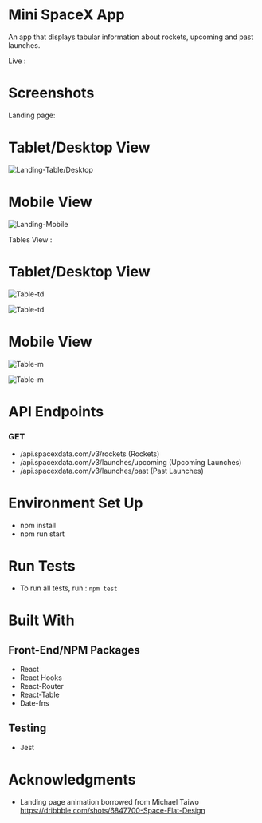 
# Mini SpaceX App 

An app that displays tabular information about rockets, upcoming and past launches.

Live :


# Screenshots

Landing page:

# Tablet/Desktop View

![Landing-Table/Desktop](screenshots/landingtd.png)

# Mobile View

![Landing-Mobile](screenshots/landingm.png)

Tables View :

# Tablet/Desktop View

![Table-td](screenshots/tabletd.png)

![Table-td](screenshots/tabletd2.png)

# Mobile View

![Table-m](screenshots/tablem.png)

![Table-m](screenshots/tablem2.png)



# API Endpoints


### GET
- /api.spacexdata.com/v3/rockets (Rockets)
- /api.spacexdata.com/v3/launches/upcoming (Upcoming Launches)
- /api.spacexdata.com/v3/launches/past (Past Launches)




# Environment Set Up

* npm install
* npm run start



# Run Tests

* To run all tests, run : ```npm test```



# Built With

## Front-End/NPM Packages
* React
* React Hooks 
* React-Router
* React-Table
* Date-fns


## Testing

* Jest


# Acknowledgments

* Landing page animation borrowed from Michael Taiwo https://dribbble.com/shots/6847700-Space-Flat-Design